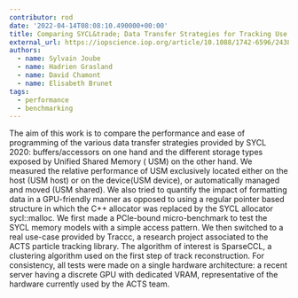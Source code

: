```yaml
---
contributor: rod
date: '2022-04-14T08:08:10.490000+00:00'
title: Comparing SYCL&trade; Data Transfer Strategies for Tracking Use Cases
external_url: https://iopscience.iop.org/article/10.1088/1742-6596/2438/1/012018/pdf
authors:
  - name: Sylvain Joube
  - name: Hadrien Grasland
  - name: David Chamont
  - name: Elisabeth Brunet
tags:
  - performance
  - benchmarking
---
```


The aim of this work is to compare the performance and ease of programming of the various data transfer strategies
provided by SYCL 2020: buffers/accessors on one hand and the different storage types exposed by Unified Shared Memory (
USM) on the other hand. We measured the relative performance of USM exclusively located either on the host (USM host) or
on the device(USM device), or automatically managed and moved (USM shared). We also tried to quantify the impact of
formatting data in a GPU-friendly manner as opposed to using a regular pointer based structure in which the C++
allocator was replaced by the SYCL allocator sycl::malloc. We first made a PCIe-bound micro-benchmark to test the SYCL
memory models with a simple access pattern. We then switched to a real use-case provided by Traccc, a research project
associated to the ACTS particle tracking library. The algorithm of interest is SparseCCL, a clustering algorithm used on
the first step of track reconstruction. For consistency, all tests were made on a single hardware architecture: a recent
server having a discrete GPU with dedicated VRAM, representative of the hardware currently used by the ACTS team.
